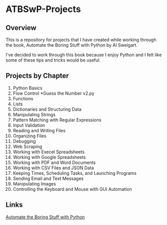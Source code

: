 # ATBSwP-Projects
## Overview
This is a repository for projects that I have created while working through the book, Automate the Boring Stuff with Python by Al Sweigart.

I've decided to work through this book because I enjoy Python and I felt like some of these tips and tricks would be useful.

## Projects by Chapter
1. Python Basics
2. Flow Control
    *Guess the Number v2.py
3. Functions
4. Lists
5. Dictionaries and Structuring Data
6. Manipulating Strings
7. Pattern Matching with Regular Expressions
8. Input Validation
9. Reading and Writing Files
10. Organizing Files
11. Debugging
12. Web Scraping
13. Working with Execel Spreadsheets
14. Working with Google Spreadsheets
15. Working with PDF and Word Documents
16. Working with CSV Files and JSON Data
17. Keeping Times, Scheduling Tasks, and Launching Programs
18. Sending Email and Text Messages 
19. Manipulating Images
20. Controlling the Keyboard and Mouse with GUI Automation
## Links
[Automate the Boring Stuff with Python](https://automatetheboringstuff.com/)
